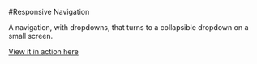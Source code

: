 #Responsive Navigation

A navigation, with dropdowns, that turns to a collapsible dropdown on a small screen.

[View it in action here](http://protohominid.github.com/responsive-nav)
